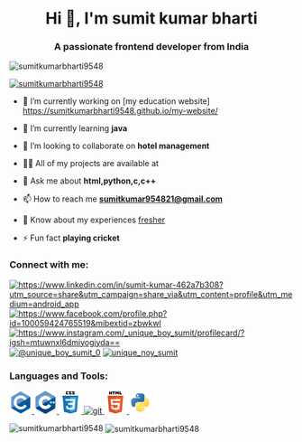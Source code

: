 <h1 align="center">Hi 👋, I'm sumit kumar bharti</h1>
<h3 align="center">A passionate frontend developer from India</h3>

<p align="left"> <img src="https://komarev.com/ghpvc/?username=sumitkumarbharti9548&label=Profile%20views&color=0e75b6&style=flat" alt="sumitkumarbharti9548" /> </p>

<p align="left"> <a href="https://github.com/ryo-ma/github-profile-trophy"><img src="https://github-profile-trophy.vercel.app/?username=sumitkumarbharti9548" alt="sumitkumarbharti9548" /></a> </p>

- 🔭 I’m currently working on [my education website] https://sumitkumarbharti9548.github.io/my-website/

- 🌱 I’m currently learning **java**

- 👯 I’m looking to collaborate on **hotel management**

- 👨‍💻 All of my projects are available at 

- 💬 Ask me about **html,python,c,c++**

- 📫 How to reach me **sumitkumar954821@gmail.com**

- 📄 Know about my experiences [fresher](fresher)

- ⚡ Fun fact **playing cricket**

<h3 align="left">Connect with me:</h3>
<p align="left">
<a href="https://linkedin.com/in/https://www.linkedin.com/in/sumit-kumar-462a7b308?utm_source=share&utm_campaign=share_via&utm_content=profile&utm_medium=android_app" target="blank"><img align="center" src="https://raw.githubusercontent.com/rahuldkjain/github-profile-readme-generator/master/src/images/icons/Social/linked-in-alt.svg" alt="https://www.linkedin.com/in/sumit-kumar-462a7b308?utm_source=share&utm_campaign=share_via&utm_content=profile&utm_medium=android_app" height="30" width="40" /></a>
<a href="https://fb.com/https://www.facebook.com/profile.php?id=100059424765519&mibextid=zbwkwl" target="blank"><img align="center" src="https://raw.githubusercontent.com/rahuldkjain/github-profile-readme-generator/master/src/images/icons/Social/facebook.svg" alt="https://www.facebook.com/profile.php?id=100059424765519&mibextid=zbwkwl" height="30" width="40" /></a>
<a href="https://instagram.com/https://www.instagram.com/_unique_boy_sumit/profilecard/?igsh=mtuwnxl6dmiyogiyda==" target="blank"><img align="center" src="https://raw.githubusercontent.com/rahuldkjain/github-profile-readme-generator/master/src/images/icons/Social/instagram.svg" alt="https://www.instagram.com/_unique_boy_sumit/profilecard/?igsh=mtuwnxl6dmiyogiyda==" height="30" width="40" /></a>
<a href="https://www.youtube.com/c/@unique_boy_sumit_0" target="blank"><img align="center" src="https://raw.githubusercontent.com/rahuldkjain/github-profile-readme-generator/master/src/images/icons/Social/youtube.svg" alt="@unique_boy_sumit_0" height="30" width="40" /></a>
<a href="https://www.leetcode.com/unique_noy_sumit" target="blank"><img align="center" src="https://raw.githubusercontent.com/rahuldkjain/github-profile-readme-generator/master/src/images/icons/Social/leet-code.svg" alt="unique_noy_sumit" height="30" width="40" /></a>
</p>

<h3 align="left">Languages and Tools:</h3>
<p align="left"> <a href="https://www.cprogramming.com/" target="_blank" rel="noreferrer"> <img src="https://raw.githubusercontent.com/devicons/devicon/master/icons/c/c-original.svg" alt="c" width="40" height="40"/> </a> <a href="https://www.w3schools.com/cpp/" target="_blank" rel="noreferrer"> <img src="https://raw.githubusercontent.com/devicons/devicon/master/icons/cplusplus/cplusplus-original.svg" alt="cplusplus" width="40" height="40"/> </a> <a href="https://www.w3schools.com/css/" target="_blank" rel="noreferrer"> <img src="https://raw.githubusercontent.com/devicons/devicon/master/icons/css3/css3-original-wordmark.svg" alt="css3" width="40" height="40"/> </a> <a href="https://git-scm.com/" target="_blank" rel="noreferrer"> <img src="https://www.vectorlogo.zone/logos/git-scm/git-scm-icon.svg" alt="git" width="40" height="40"/> </a> <a href="https://www.w3.org/html/" target="_blank" rel="noreferrer"> <img src="https://raw.githubusercontent.com/devicons/devicon/master/icons/html5/html5-original-wordmark.svg" alt="html5" width="40" height="40"/> </a> <a href="https://www.python.org" target="_blank" rel="noreferrer"> <img src="https://raw.githubusercontent.com/devicons/devicon/master/icons/python/python-original.svg" alt="python" width="40" height="40"/> </a> </p>

<p><img align="left" src="https://github-readme-stats.vercel.app/api/top-langs?username=sumitkumarbharti9548&show_icons=true&locale=en&layout=compact" alt="sumitkumarbharti9548" /></p>

<p>&nbsp;<img align="center" src="https://github-readme-stats.vercel.app/api?username=sumitkumarbharti9548&show_icons=true&locale=en" alt="sumitkumarbharti9548" /></p>
